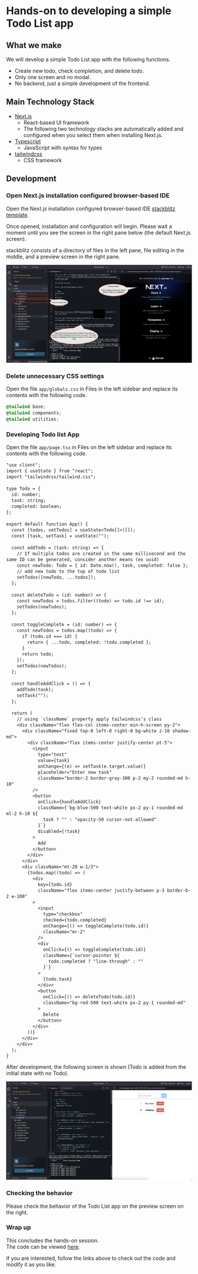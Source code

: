 # Hands-on to developing a simple Todo List app

## What we make

We will develop a simple Todo List app with the following functions.

- Create new todo, check completion, and delete todo.
- Only one screen and no modal.
- No backend, just a simple development of the frontend.

## Main Technology Stack

- [Next.js](https://nextjs.org/)
  - React-based UI framework
  - The following two technology stacks are automatically added and configured when you select them when installing Next.js.
- [Typescript](https://www.typescriptlang.org/)
  - JavaScript with syntax for types
- [tailwindcss](https://tailwindcss.com/)
  - CSS framework

## Development

### Open Next.js installation configured browser-based IDE

Open the Next.js installation configured browser-based IDE [stackblitz template](https://stackblitz.com/edit/nextjs).

Once opened, installation and configuration will begin. Please wait a moment until you see the screen in the right pane below (the default Next.js screen).

stackblitz consists of a directory of files in the left pane, file editing in the middle, and a preview screen in the right pane.

![Next.js default display on stackblitz](../static/img/students/1st/nextjs_default_display.png)

### Delete unnecessary CSS settings

Open the file `app/globals.css` in Files in the left sidebar and replace its contents with the following code.

```css
@tailwind base;
@tailwind components;
@tailwind utilities;
```

### Developing Todo list App

Open the file `app/page.tsx` in Files on the left sidebar and replace its contents with the following code.

```tsx
"use client";
import { useState } from "react";
import "tailwindcss/tailwind.css";

type Todo = {
  id: number;
  task: string;
  completed: boolean;
};

export default function App() {
  const [todos, setTodos] = useState<Todo[]>([]);
  const [task, setTask] = useState("");

  const addTodo = (task: string) => {
    // If multiple todos are created in the same millisecond and the same ID can be generated, consider another means (ex uuid)
    const newTodo: Todo = { id: Date.now(), task, completed: false };
    // add new todo to the top of todo list
    setTodos([newTodo, ...todos]);
  };

  const deleteTodo = (id: number) => {
    const newTodos = todos.filter((todo) => todo.id !== id);
    setTodos(newTodos);
  };

  const toggleComplete = (id: number) => {
    const newTodos = todos.map((todo) => {
      if (todo.id === id) {
        return { ...todo, completed: !todo.completed };
      }
      return todo;
    });
    setTodos(newTodos);
  };

  const handleAddClick = () => {
    addTodo(task);
    setTask("");
  };

  return (
    // using `className` property apply tailwindcss's class
    <div className="flex flex-col items-center min-h-screen py-2">
      <div className="fixed top-0 left-0 right-0 bg-white z-10 shadow-md">
        <div className="flex items-center justify-center pt-5">
          <input
            type="text"
            value={task}
            onChange={(e) => setTask(e.target.value)}
            placeholder="Enter new task"
            className="border-2 border-gray-300 p-2 my-2 rounded-md h-10"
          />
          <button
            onClick={handleAddClick}
            className={`bg-blue-500 text-white px-2 py-1 rounded-md ml-2 h-10 ${
              task ? "" : "opacity-50 cursor-not-allowed"
            }`}
            disabled={!task}
          >
            Add
          </button>
        </div>
      </div>
      <div className="mt-20 w-1/3">
        {todos.map((todo) => (
          <div
            key={todo.id}
            className="flex items-center justify-between p-3 border-b-2 w-100"
          >
            <input
              type="checkbox"
              checked={todo.completed}
              onChange={() => toggleComplete(todo.id)}
              className="mr-2"
            />
            <div
              onClick={() => toggleComplete(todo.id)}
              className={`cursor-pointer ${
                todo.completed ? "line-through" : ""
              }`}
            >
              {todo.task}
            </div>
            <button
              onClick={() => deleteTodo(todo.id)}
              className="bg-red-500 text-white px-2 py-1 rounded-md"
            >
              Delete
            </button>
          </div>
        ))}
      </div>
    </div>
  );
}
```

After development, the following screen is shown (Todo is added from the initial state with no Todo).

![Screen after development on stackblitz](../static/img/students/1st/screen_after_development.png)

### Checking the behavior

Please check the behavior of the Todo List app on the preview screen on the right.

### Wrap up

This concludes the hands-on session.  
The code can be viewed [here](https://github.com/minakamoto/pschs2023/tree/main/src/webapp/30min-exp-web-tech/1th/todo-list).  

If you are interested, follow the links above to check out the code and modify it as you like.
